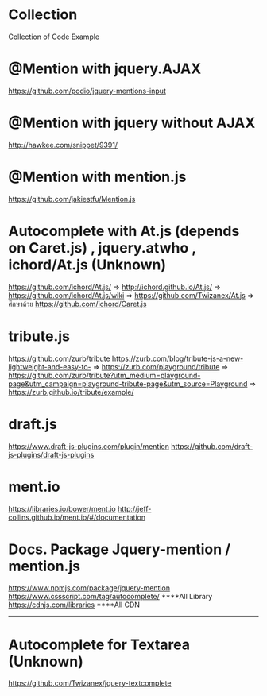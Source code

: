 # Collection
Collection of Code Example
# @Mention with jquery.AJAX
https://github.com/podio/jquery-mentions-input
# @Mention with jquery without AJAX
http://hawkee.com/snippet/9391/
# @Mention with mention.js
https://github.com/jakiestfu/Mention.js
# Autocomplete with At.js (depends on Caret.js) , jquery.atwho , ichord/At.js (Unknown) 
https://github.com/ichord/At.js/        =>
http://ichord.github.io/At.js/          =>
https://github.com/ichord/At.js/wiki    =>
https://github.com/Twizanex/At.js       =>
ศึกษาด้วย https://github.com/ichord/Caret.js
# tribute.js 
https://github.com/zurb/tribute
https://zurb.com/blog/tribute-js-a-new-lightweight-and-easy-to- => 
https://zurb.com/playground/tribute                             =>
https://github.com/zurb/tribute?utm_medium=playground-page&utm_campaign=playground-tribute-page&utm_source=Playground
=> https://zurb.github.io/tribute/example/
# draft.js
https://www.draft-js-plugins.com/plugin/mention
https://github.com/draft-js-plugins/draft-js-plugins
# ment.io
https://libraries.io/bower/ment.io
http://jeff-collins.github.io/ment.io/#/documentation
# Docs. Package Jquery-mention / mention.js
https://www.npmjs.com/package/jquery-mention
https://www.cssscript.com/tag/autocomplete/    ****All Library
https://cdnjs.com/libraries                    ****All CDN

--------------------------------------------------------------------------------------------------------------------
# Autocomplete for Textarea (Unknown)
https://github.com/Twizanex/jquery-textcomplete
